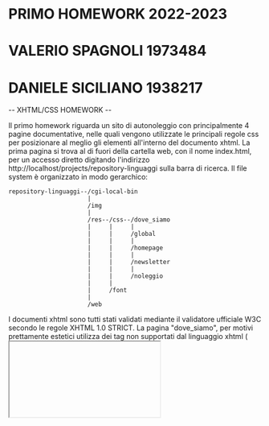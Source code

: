 # PRIMO HOMEWORK 2022-2023
# VALERIO SPAGNOLI 1973484
# DANIELE SICILIANO 1938217 

-- XHTML/CSS HOMEWORK --

Il primo homework riguarda un sito di autonoleggio con principalmente 4 pagine documentative, nelle quali vengono utilizzate le principali regole css per posizionare al meglio gli elementi all'interno del documento xhtml.
La prima pagina si trova al di fuori della cartella web, con il nome index.html, per un accesso diretto digitando l'indirizzo http://localhost/projects/repository-linguaggi sulla barra di ricerca.
Il file system è organizzato in modo gerarchico:

	repository-linguaggi--/cgi-local-bin
						  |	
						  /img
						  |
						  /res--/css--/dove_siamo
						  |    	|	  |
						  |    	|	  /global
						  |		|	  |
						  |		|	  /homepage
						  |		|	  |
						  |		|	  /newsletter
						  |		|	  |
						  |		|     /noleggio
						  |		|
						  |		/font
						  |			  
						  /web

I documenti xhtml sono tutti stati validati mediante il validatore ufficiale W3C secondo le regole XHTML 1.0 STRICT. La pagina "dove_siamo", per motivi prettamente estetici utilizza dei tag non supportati dal linguaggio xhtml (<iframe>); di fatto per inserire la mappa dinamica di google maps è stato copiato il codice html dato dal sito e incollato sul documento (La parte di codice corretta è stata commentata a scopo dimostrativo).

-- CGI --

Gli script cgi sono stati utilizzati per l'implementazione di una newsletter dal seguente funzionamento:
Si compila per intero il form indicato composto da nome, cognome ed e-mail, inviando tutto al server mediante il bottone "INVIA". Successivamente lo script "cgi-newsletter" prende questi dati e ne controlla la lunghezza, verificando se siano stati inseriti o meno. In caso di errore, lo script rimanda alla pagina dove si compila il form, mentre in caso di successo viene creata una pagina di conferma e i dati vengono salvati su un file di testo chiamato "newsletter.txt" all'interno della cartella "cgi-local-bin".
Il foglio di stile della pagina creata dallo script si trova in res/css/newsletter/ con il nome di "newsletter-style.css".

I siti di riferimento per la stesura del codice:
-http://www.diag.uniroma1.it/marte/homepage/didattica/lw-latina.html
-https://www.w3schools.com
-https://www.html.it
-https://stackoverflow.com
-https://css-tricks.com

NB: è necessario avere una cartella di nome "projects" all'interno di htdocs. Inoltre abbiamo configurato il server web in modo che i cgi scripts possano essere inseriti all'interno di una cartella di nome "cgi-local-bin", situata all'interno del repository git.
